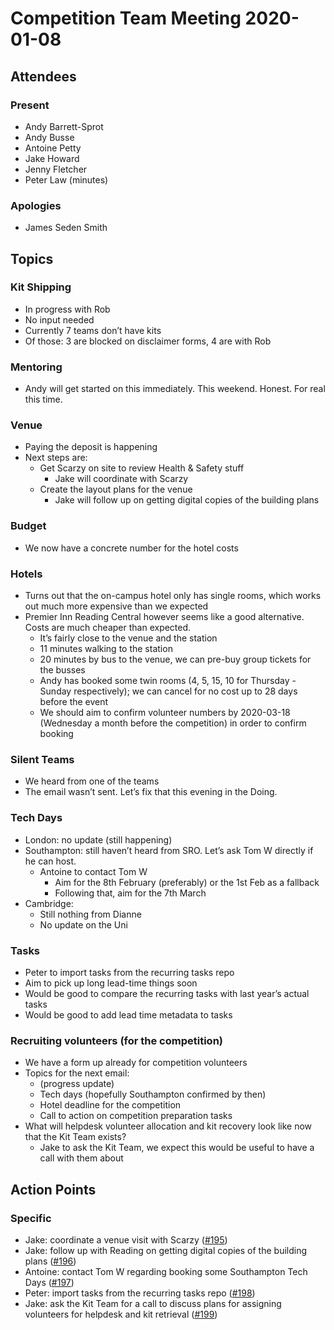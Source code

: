 # Competition Team Meeting 2020-01-08

## Attendees

### Present

- Andy Barrett-Sprot
- Andy Busse
- Antoine Petty
- Jake Howard
- Jenny Fletcher
- Peter Law (minutes)

### Apologies

- James Seden Smith

## Topics

### Kit Shipping

 * In progress with Rob
 * No input needed
 * Currently 7 teams don’t have kits
 * Of those: 3 are blocked on disclaimer forms, 4 are with Rob

### Mentoring

 * Andy will get started on this immediately. This weekend. Honest. For real this time.

### Venue

 * Paying the deposit is happening
 * Next steps are:
   * Get Scarzy on site to review Health & Safety stuff
     * Jake will coordinate with Scarzy
   * Create the layout plans for the venue
     * Jake will follow up on getting digital copies of the building plans

### Budget

 * We now have a concrete number for the hotel costs

### Hotels

 * Turns out that the on-campus hotel only has single rooms, which works out much more expensive than we expected
 * Premier Inn Reading Central however seems like a good alternative. Costs are much cheaper than expected.
   * It’s fairly close to the venue and the station
   * 11 minutes walking to the station
   * 20 minutes by bus to the venue, we can pre-buy group tickets for the busses
   * Andy has booked some twin rooms (4, 5, 15, 10 for Thursday - Sunday respectively); we can cancel for no cost up to 28 days before the event
   * We should aim to confirm volunteer numbers by 2020-03-18 (Wednesday a month before the competition) in order to confirm booking

### Silent Teams

 * We heard from one of the teams
 * The email wasn’t sent. Let’s fix that this evening in the Doing.

### Tech Days

 * London: no update (still happening)
 * Southampton: still haven’t heard from SRO. Let’s ask Tom W directly if he can host.
   * Antoine to contact Tom W
     * Aim for the 8th February (preferably) or the 1st Feb as a fallback
     * Following that, aim for the 7th March
 * Cambridge:
   * Still nothing from Dianne
   * No update on the Uni

### Tasks

 * Peter to import tasks from the recurring tasks repo
 * Aim to pick up long lead-time things soon
 * Would be good to compare the recurring tasks with last year’s actual tasks
 * Would be good to add lead time metadata to tasks

### Recruiting volunteers (for the competition)

 * We have a form up already for competition volunteers
 * Topics for the next email:
   * (progress update)
   * Tech days (hopefully Southampton confirmed by then)
   * Hotel deadline for the competition
   * Call to action on competition preparation tasks
 * What will helpdesk volunteer allocation and kit recovery look like now that the Kit Team exists?
   * Jake to ask the Kit Team, we expect this would be useful to have a call with them about

## Action Points

### Specific

- Jake: coordinate a venue visit with Scarzy ([#195](https://github.com/srobo/competition-team-minutes/issues/195))
- Jake: follow up with Reading on getting digital copies of the building plans ([#196](https://github.com/srobo/competition-team-minutes/issues/196))
- Antoine: contact Tom W regarding booking some Southampton Tech Days ([#197](https://github.com/srobo/competition-team-minutes/issues/197))
- Peter: import tasks from the recurring tasks repo ([#198](https://github.com/srobo/competition-team-minutes/issues/198))
- Jake: ask the Kit Team for a call to discuss plans for assigning volunteers for helpdesk and kit retrieval ([#199](https://github.com/srobo/competition-team-minutes/issues/199))
